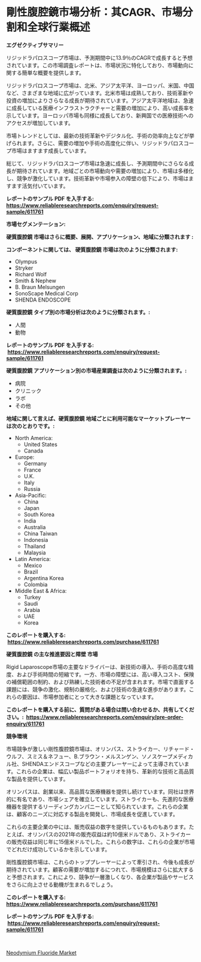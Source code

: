 <p><h1>剛性腹腔鏡市場分析：其CAGR、市場分割和全球行業概述</h1></p><p><strong>エグゼクティブサマリー</strong></p>
<p><p>リジッドラパロスコープ市場は、予測期間中に13.9％のCAGRで成長すると予想されています。この市場調査レポートは、市場状況に特化しており、市場動向に関する簡単な概要を提供します。</p><p>リジッドラパロスコープ市場は、北米、アジア太平洋、ヨーロッパ、米国、中国など、さまざまな地域に広がっています。北米市場は成熟しており、技術革新や投資の増加によりさらなる成長が期待されています。アジア太平洋地域は、急速に成長している医療インフラストラクチャーと需要の増加により、高い成長率を示しています。ヨーロッパ市場も同様に成長しており、新興国での医療技術へのアクセスが増加しています。</p><p>市場トレンドとしては、最新の技術革新やデジタル化、手術の効率向上などが挙げられます。さらに、需要の増加や手術の高度化に伴い、リジッドラパロスコープ市場はますます成長しています。</p><p>総じて、リジッドラパロスコープ市場は急速に成長し、予測期間中にさらなる成長が期待されています。地域ごとの市場動向や需要の増加により、市場は多様化し、競争が激化しています。技術革新や市場参入の障壁の低下により、市場はますます活気付いています。</p></p>
<p><strong>レポートのサンプル PDF を入手する: <a href="https://www.reliableresearchreports.com/enquiry/request-sample/611761">https://www.reliableresearchreports.com/enquiry/request-sample/611761</a></strong></p>
<p><strong>市場セグメンテーション:</strong></p>
<p><strong> 硬質腹腔鏡 市場はさらに概要、展開、アプリケーション、地域に分類されます :</strong></p>
<p><strong>コンポーネントに関しては、 硬質腹腔鏡 市場は次のように分類されます: &nbsp;</strong></p>
<p><ul><li>Olympus</li><li>Stryker</li><li>Richard Wolf</li><li>Smith & Nephew</li><li>B. Braun Melsungen</li><li>SonoScape Medical Corp</li><li>SHENDA ENDOSCOPE</li></ul></p>
<p><strong> 硬質腹腔鏡 タイプ別の市場分析は次のように分類されます。:</strong></p>
<p><ul><li>人間</li><li>動物</li></ul></p>
<p><strong>レポートのサンプル PDF を入手する: &nbsp;<a href="https://www.reliableresearchreports.com/enquiry/request-sample/611761">https://www.reliableresearchreports.com/enquiry/request-sample/611761</a></strong></p>
<p><strong> 硬質腹腔鏡 アプリケーション別の市場産業調査は次のように分類されます。:</strong></p>
<p><ul><li>病院</li><li>クリニック</li><li>ラボ</li><li>その他</li></ul></p>
<p><strong>地域に関して言えば、硬質腹腔鏡 地域ごとに利用可能なマーケットプレーヤーは次のとおりです。:</strong></p>
<p><ul>
    <li>
        North America:
        <ul>
            <li>United States</li>
            <li>Canada</li>
        </ul>
    </li>
    <li>
        Europe:
        <ul>
            <li>Germany</li>
            <li>France</li>
            <li>U.K.</li>
            <li>Italy</li>
            <li>Russia</li>
        </ul>
    </li>
    <li>
        Asia-Pacific:
        <ul>
            <li>China</li>
            <li>Japan</li>
            <li>South Korea</li>
            <li>India</li>
            <li>Australia</li>
            <li>China Taiwan</li>
            <li>Indonesia</li>
            <li>Thailand</li>
            <li>Malaysia</li>
        </ul>
    </li>
    <li>
        Latin America:
        <ul>
            <li>Mexico</li>
            <li>Brazil</li>
            <li>Argentina Korea</li>
            <li>Colombia</li>
        </ul>
    </li>
    <li>
        Middle East & Africa:
        <ul>
            <li>Turkey</li>
            <li>Saudi</li>
            <li>Arabia</li>
            <li>UAE</li>
            <li>Korea</li>
        </ul>
    </li>
    </ul></p>
<p><strong>このレポートを購入する: &nbsp;<a href="https://www.reliableresearchreports.com/purchase/611761">https://www.reliableresearchreports.com/purchase/611761</a></strong></p>
<p><strong>硬質腹腔鏡 の主な推進要因と障壁 市場</strong></p>
<p><p>Rigid Laparoscope市場の主要なドライバーは、新技術の導入、手術の高度な精度、および手術時間の短縮です。一方、市場の障壁には、高い導入コスト、保険の補償範囲の制約、および熟練した技術者の不足が含まれます。市場で直面する課題には、競争の激化、規制の厳格化、および技術の急速な進歩があります。これらの要因は、市場参加者にとって大きな課題となっています。</p></p>
<p><strong>このレポートを購入する前に、質問がある場合は問い合わせるか、共有してください。:&nbsp; <a href="https://www.reliableresearchreports.com/enquiry/pre-order-enquiry/611761">https://www.reliableresearchreports.com/enquiry/pre-order-enquiry/611761</a></strong></p>
<p><strong>競争環境</strong></p>
<p><p>市場競争が激しい剛性腹腔鏡市場は、オリンパス、ストライカー、リチャード・ウルフ、スミス＆ネフュー、B.ブラウン・メルスンゲン、ソノスケープメディカル社、SHENDAエンドスコープなどの主要プレーヤーによって主導されています。これらの企業は、幅広い製品ポートフォリオを持ち、革新的な技術と高品質な製品を提供しています。</p><p>オリンパスは、創業以来、高品質な医療機器を提供し続けています。同社は世界的に有名であり、市場シェアを確立しています。ストライカーも、先進的な医療機器を提供するリーディングカンパニーとして知られています。これらの企業は、顧客のニーズに対応する製品を開発し、市場成長を促進しています。</p><p>これらの主要企業の中には、販売収益の数字を提供しているものもあります。たとえば、オリンパスの2021年の販売収益は約10億米ドルであり、ストライカーの販売収益は同じ年に15億米ドルでした。これらの数字は、これらの企業が市場でどれだけ成功しているかを示しています。</p><p>剛性腹腔鏡市場は、これらのトッププレーヤーによって牽引され、今後も成長が期待されています。顧客の需要が増加するにつれて、市場規模はさらに拡大すると予想されます。これにより、競争が一層激しくなり、各企業が製品やサービスをさらに向上させる動機が生まれるでしょう。</p></p>
<p><strong>このレポートを購入する: &nbsp; <a href="https://www.reliableresearchreports.com/purchase/611761">https://www.reliableresearchreports.com/purchase/611761</a></strong></p>
<p><strong>レポートのサンプル PDF を入手する: &nbsp;<a href="https://www.reliableresearchreports.com/enquiry/request-sample/611761">https://www.reliableresearchreports.com/enquiry/request-sample/611761</a></strong><strong></strong></p>
<p>&nbsp;</p>
<p><p><a href="https://invited-way-688.notion.site/Neodymium-Fluoride-Market-Size-Share-Trends-Analysis-Report-By-Material-By-Type-By-End-user-By-b8aaafd552f94583861c063409117b98">Neodymium Fluoride Market</a></p></p>